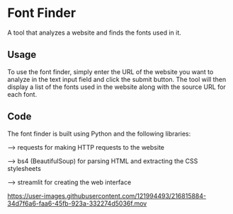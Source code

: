 # Font Finder

A tool that analyzes a website and finds the fonts used in it.

## Usage

To use the font finder, simply enter the URL of the website you want to analyze in the text input field and click the submit button. The tool will then display a list of the fonts used in the website along with the source URL for each font.

## Code

The font finder is built using Python and the following libraries:

--> requests for making HTTP requests to the website

--> bs4 (BeautifulSoup) for parsing HTML and extracting the CSS stylesheets

--> streamlit for creating the web interface



https://user-images.githubusercontent.com/121994493/216815884-34d7f6a6-faa6-45fb-923a-332274d5036f.mov


